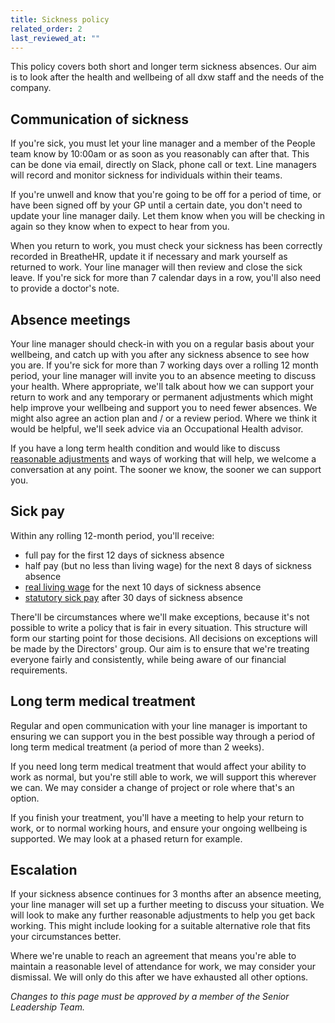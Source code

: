 ```yaml
---
title: Sickness policy
related_order: 2
last_reviewed_at: ""
---
```

This policy covers both short and longer term sickness absences. Our aim is to
look after the health and wellbeing of all dxw staff and the needs of the
company.

## Communication of sickness

If you're sick, you must let your line manager and a member of the People team
know by 10:00am or as soon as you reasonably can after that. This can be done
via email, directly on Slack, phone call or text. Line managers will record and
monitor sickness for individuals within their teams.

If you're unwell and know that you're going to be off for a period of time, or
have been signed off by your GP until a certain date, you don't need to update
your line manager daily. Let them know when you will be checking in again so
they know when to expect to hear from you.

When you return to work, you must check your sickness has been correctly
recorded in BreatheHR, update it if necessary and mark yourself as returned to
work. Your line manager will then review and close the sick leave. If you're
sick for more than 7 calendar days in a row, you'll also need to provide a
doctor's note.

## Absence meetings

Your line manager should check-in with you on a regular basis about your
wellbeing, and catch up with you after any sickness absence to see how you are.
If you're sick for more than 7 working days over a rolling 12 month period, your
line manager will invite you to an absence meeting to discuss your health. Where
appropriate, we'll talk about how we can support your return to work and any
temporary or permanent adjustments which might help improve your wellbeing and
support you to need fewer absences. We might also agree an action plan and / or
a review period. Where we think it would be helpful, we'll seek advice via an
Occupational Health advisor.

If you have a long term health condition and would like to discuss [reasonable adjustments](/staff-handbook/policies-and-procedures/inclusion-diversity-equality/#reasonable-adjustments) and ways of working that will help, we welcome a conversation at any
point. The sooner we know, the sooner we can support you.

## Sick pay

Within any rolling 12-month period, you'll receive:

* full pay for the first 12 days of sickness absence
* half pay (but no less than living wage) for the next 8 days of sickness absence
* [real living wage](https://www.livingwage.org.uk/what-real-living-wage) for the next 10 days of sickness absence
* [statutory sick pay](https://www.gov.uk/statutory-sick-pay/eligibility) after 30 days of sickness absence

There'll be circumstances where we'll make exceptions, because it's not possible to write a policy that is fair in every situation. This structure will form our starting point for those decisions. All decisions on exceptions will be made by the Directors' group. Our aim is to ensure that we're treating everyone fairly and consistently, while being aware of our financial requirements.

## Long term medical treatment

Regular and open communication with your line manager is important to ensuring we can support you in the best possible way through a period of long term medical treatment (a period of more than 2 weeks).

If you need long term medical treatment that would affect your ability to work as normal, but you're still able to work, we will support this wherever we can. We may consider a change of project or role where that's an option.

If you finish your treatment, you'll have a meeting to help your return to work, or to normal working hours, and ensure your ongoing wellbeing is supported. We may look at a phased return for example.

## Escalation

If your sickness absence continues for 3 months after an absence meeting, your line manager will set up a further meeting to discuss your situation. We will look to make any further reasonable adjustments to help you get back working. This might include looking for a suitable alternative role that fits your circumstances better.

Where we're unable to reach an agreement that means you're able to maintain a reasonable level of attendance for work, we may consider your dismissal. We will only do this after we have exhausted all other options.

*Changes to this page must be approved by a member of the Senior Leadership Team.*
